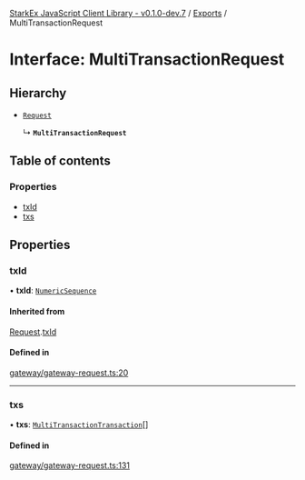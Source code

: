 [StarkEx JavaScript Client Library - v0.1.0-dev.7](../README.md) / [Exports](../modules.md) / MultiTransactionRequest

# Interface: MultiTransactionRequest

## Hierarchy

- [`Request`](Request.md)

  ↳ **`MultiTransactionRequest`**

## Table of contents

### Properties

- [txId](MultiTransactionRequest.md#txid)
- [txs](MultiTransactionRequest.md#txs)

## Properties

### txId

• **txId**: [`NumericSequence`](../modules.md#numericsequence)

#### Inherited from

[Request](Request.md).[txId](Request.md#txid)

#### Defined in

[gateway/gateway-request.ts:20](https://github.com/starkware-libs/starkex-js/blob/d7a28bb/src/lib/gateway/gateway-request.ts#L20)

---

### txs

• **txs**: [`MultiTransactionTransaction`](../modules.md#multitransactiontransaction)[]

#### Defined in

[gateway/gateway-request.ts:131](https://github.com/starkware-libs/starkex-js/blob/d7a28bb/src/lib/gateway/gateway-request.ts#L131)
